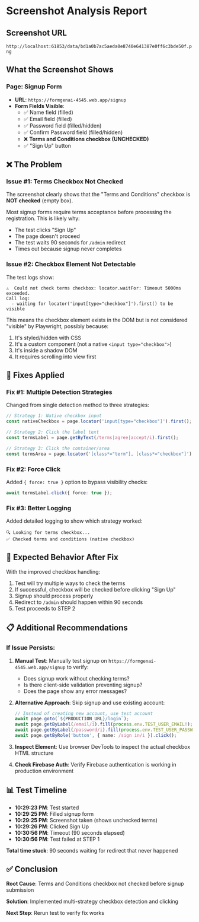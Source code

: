 # Screenshot Analysis Report

## Screenshot URL
`http://localhost:61853/data/bd1a0b7ac5aeda0e8740e641387e0ff6c3bde50f.png`

## What the Screenshot Shows

### Page: Signup Form
- **URL**: `https://formgenai-4545.web.app/signup`
- **Form Fields Visible**:
  - ✅ Name field (filled)
  - ✅ Email field (filled)
  - ✅ Password field (filled/hidden)
  - ✅ Confirm Password field (filled/hidden)
  - ❌ **Terms and Conditions checkbox (UNCHECKED)**
  - ✅ "Sign Up" button

## ❌ The Problem

### Issue #1: Terms Checkbox Not Checked
The screenshot clearly shows that the "Terms and Conditions" checkbox is **NOT checked** (empty box).

Most signup forms require terms acceptance before processing the registration. This is likely why:
- The test clicks "Sign Up"
- The page doesn't proceed
- The test waits 90 seconds for `/admin` redirect
- Times out because signup never completes

### Issue #2: Checkbox Element Not Detectable
The test logs show:
```
⚠️  Could not check terms checkbox: locator.waitFor: Timeout 5000ms exceeded.
Call log:
  - waiting for locator('input[type="checkbox"]').first() to be visible
```

This means the checkbox element exists in the DOM but is not considered "visible" by Playwright, possibly because:
1. It's styled/hidden with CSS
2. It's a custom component (not a native `<input type="checkbox">`)
3. It's inside a shadow DOM
4. It requires scrolling into view first

## 🔧 Fixes Applied

### Fix #1: Multiple Detection Strategies
Changed from single detection method to three strategies:

```typescript
// Strategy 1: Native checkbox input
const nativeCheckbox = page.locator('input[type="checkbox"]').first();

// Strategy 2: Click the label text
const termsLabel = page.getByText(/terms|agree|accept/i).first();

// Strategy 3: Click the container/area
const termsArea = page.locator('[class*="term"], [class*="checkbox"]').first();
```

### Fix #2: Force Click
Added `{ force: true }` option to bypass visibility checks:
```typescript
await termsLabel.click({ force: true });
```

### Fix #3: Better Logging
Added detailed logging to show which strategy worked:
```
🔍 Looking for terms checkbox...
✅ Checked terms and conditions (native checkbox)
```

## 🎯 Expected Behavior After Fix

With the improved checkbox handling:
1. Test will try multiple ways to check the terms
2. If successful, checkbox will be checked before clicking "Sign Up"
3. Signup should process properly
4. Redirect to `/admin` should happen within 90 seconds
5. Test proceeds to STEP 2

## 📋 Additional Recommendations

### If Issue Persists:

1. **Manual Test**: Manually test signup on `https://formgenai-4545.web.app/signup` to verify:
   - Does signup work without checking terms?
   - Is there client-side validation preventing signup?
   - Does the page show any error messages?

2. **Alternative Approach**: Skip signup and use existing account:
   ```typescript
   // Instead of creating new account, use test account
   await page.goto(`${PRODUCTION_URL}/login`);
   await page.getByLabel(/email/i).fill(process.env.TEST_USER_EMAIL!);
   await page.getByLabel(/password/i).fill(process.env.TEST_USER_PASSWORD!);
   await page.getByRole('button', { name: /sign in/i }).click();
   ```

3. **Inspect Element**: Use browser DevTools to inspect the actual checkbox HTML structure

4. **Check Firebase Auth**: Verify Firebase authentication is working in production environment

## 📊 Test Timeline

- **10:29:23 PM**: Test started
- **10:29:25 PM**: Filled signup form
- **10:29:25 PM**: Screenshot taken (shows unchecked terms)
- **10:29:26 PM**: Clicked Sign Up
- **10:30:56 PM**: Timeout (90 seconds elapsed)
- **10:30:56 PM**: Test failed at STEP 1

**Total time stuck**: 90 seconds waiting for redirect that never happened

## ✅ Conclusion

**Root Cause**: Terms and Conditions checkbox not checked before signup submission

**Solution**: Implemented multi-strategy checkbox detection and clicking

**Next Step**: Rerun test to verify fix works
